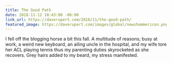 ```yaml
---
title: The Good Path
date: 2018-11-12 18:43:00 -06:00
link_url: https://daverupert.com/2018/11/the-good-path/
featured_image: https://daverupert.com/images/global/newshammericon.png
---
```


I fell off the blogging horse a bit this fall. A multitude of reasons; busy at work, a weird new keyboard, an ailing uncle in the hospital, and my wife tore her ACL playing tennis thus my parenting duties skyrocketed as she recovers. Grey hairs added to my beard, my stress manifested.